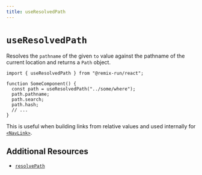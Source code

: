 ```yaml
---
title: useResolvedPath
---
```


# `useResolvedPath`

Resolves the `pathname` of the given `to` value against the pathname of the current location and returns a `Path` object.

```tsx
import { useResolvedPath } from "@remix-run/react";

function SomeComponent() {
  const path = useResolvedPath("../some/where");
  path.pathname;
  path.search;
  path.hash;
  // ...
}
```

This is useful when building links from relative values and used internally for [`<NavLink>`][nav-link-component].

## Additional Resources

- [`resolvePath`][rr-resolve-path]

[nav-link-component]: ../components/nav-link
[rr-resolve-path]: https://reactrouter.com/utils/resolve-path
